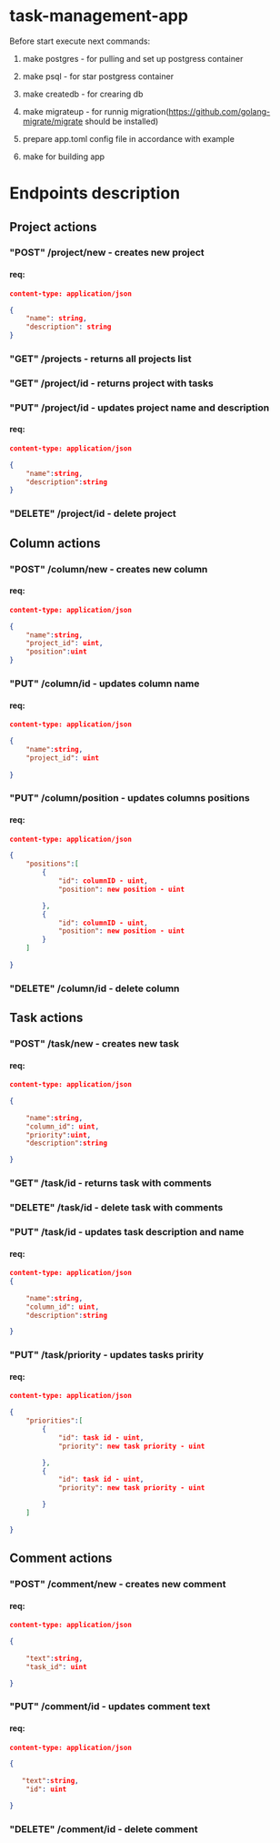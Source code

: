 # task-management-app

Before start execute next commands:

1. make postgres - for pulling and set up postgress container
2. make psql - for star postgress container
3. make createdb - for crearing db
4. make migrateup - for runnig migration(https://github.com/golang-migrate/migrate should be installed)


5. prepare app.toml config file in accordance with example
5. make for building app



# Endpoints description


## Project actions

### "POST"    /project/new - creates new project
#### req:
```json
content-type: application/json

{
    "name": string,
    "description": string
}
```
### "GET"     /projects    - returns all projects list
### "GET"     /project/id  - returns project with tasks 
### "PUT"     /project/id  - updates project name and description
#### req:
```json
content-type: application/json

{
    "name":string,
    "description":string
}
```
### "DELETE"  /project/id  - delete project


## Column actions

### "POST"    /column/new      - creates new column
#### req:
```json
content-type: application/json

{
    "name":string,
    "project_id": uint,
    "position":uint
}
```
### "PUT"     /column/id       - updates column name
#### req:
```json
content-type: application/json

{
    "name":string,
    "project_id": uint
    
}
```
### "PUT"     /column/position - updates columns positions
#### req:
```json
content-type: application/json

{   
    "positions":[
        {
            "id": columnID - uint,
            "position": new position - uint 

        },
        {
            "id": columnID - uint,
            "position": new position - uint 
        }
    ]
 
}
```
### "DELETE"  /column/id       - delete column 

## Task actions

### "POST"    /task/new      - creates new task
#### req:
```json
content-type: application/json

{
    
    "name":string,
    "column_id": uint,
    "priority":uint,
    "description":string

}
```
### "GET"     /task/id       - returns task with comments
### "DELETE"  /task/id       - delete task with comments
### "PUT"     /task/id       - updates task description and name
#### req:
```json
content-type: application/json
{
    
    "name":string,
    "column_id": uint,
    "description":string

}
```
### "PUT"     /task/priority - updates tasks pririty
#### req:
```json
content-type: application/json

{   
    "priorities":[
        {
            "id": task id - uint,
            "priority": new task priority - uint

        },
        {
            "id": task id - uint,
            "priority": new task priority - uint

        }
    ]
 
}
```

## Comment actions

### "POST"    /comment/new - creates new comment
#### req:
```json
content-type: application/json

{
    
    "text":string,
    "task_id": uint

}
```
### "PUT"     /comment/id  - updates comment text
#### req:
```json
content-type: application/json

{
    
   "text":string,
    "id": uint

}
```
### "DELETE"  /comment/id  - delete comment